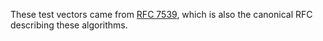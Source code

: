 These test vectors came from [RFC 7539][rfc], which is also the canonical RFC
describing these algorithms.

[rfc]: https://tools.ietf.org/html/rfc7539
